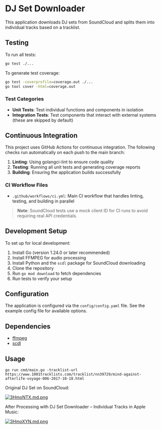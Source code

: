# DJ Set Downloader

This application downloads DJ sets from SoundCloud and splits them into individual tracks based on a tracklist.

## Testing

To run all tests:

```bash
go test ./...
```

To generate test coverage:

```bash
go test -coverprofile=coverage.out ./...
go tool cover -html=coverage.out
```

### Test Categories

- **Unit Tests**: Test individual functions and components in isolation
- **Integration Tests**: Test components that interact with external systems (these are skipped by default)

## Continuous Integration

This project uses GitHub Actions for continuous integration. The following checks run automatically on each push to the main branch:

1. **Linting**: Using golangci-lint to ensure code quality
2. **Testing**: Running all unit tests and generating coverage reports
3. **Building**: Ensuring the application builds successfully

### CI Workflow Files

- `.github/workflows/ci.yml`: Main CI workflow that handles linting, testing, and building in parallel

> **Note**: SoundCloud tests use a mock client ID for CI runs to avoid requiring real API credentials.

## Development Setup

To set up for local development:

1. Install Go (version 1.24.0 or later recommended)
2. Install FFMPEG for audio processing
3. Install Python and the `scdl` package for SoundCloud downloading
4. Clone the repository
5. Run `go mod download` to fetch dependencies
6. Run tests to verify your setup

## Configuration

The application is configured via the `config/config.yaml` file. See the example config file for available options.

## Dependencies

* [ffmpeg](https://github.com/FFmpeg/FFmpeg)
* [scdl](https://github.com/scdl-org/scdl)

## Usage

`go run cmd/main.go -tracklist-url https://www.1001tracklists.com/tracklist/nn39729/mind-against-afterlife-voyage-006-2017-10-18.html`

Original DJ Set on SoundCloud:

[![3HmoNTX.md.png](https://iili.io/3HmoNTX.md.png)](https://freeimage.host/i/3HmoNTX)

After Processing with DJ Set Downloader – Individual Tracks in Apple Music:

[![3HmoXYN.md.png](https://iili.io/3HmoXYN.md.png)](https://freeimage.host/i/3HmoXYN)